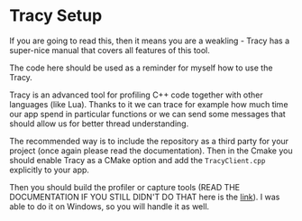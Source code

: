 # Tracy Setup

If you are going to read this, then it means you are a weakling - Tracy has a super-nice manual that covers all features of this tool.

The code here should be used as a reminder for myself how to use the Tracy.

Tracy is an advanced tool for profiling C++ code together with other languages (like Lua). Thanks to it we can trace for example how much time our app
spend in particular functions or we can send some messages that should allow us for better thread understanding.

The recommended way is to include the repository as a third party for your project (once again please read the documentation). 
Then in the Cmake you should enable Tracy as a CMake option and add the `TracyClient.cpp` explicitly to your app.

Then you should build the profiler or capture tools (READ THE DOCUMENTATION IF YOU STILL DIDN'T DO THAT here is the [link](https://github.com/wolfpld/tracy)). I was able to do it on Windows, so you will handle it as well.